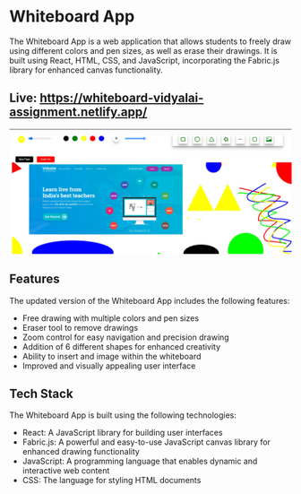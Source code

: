 
# Whiteboard App

The Whiteboard App is a web application that allows students to freely draw using different colors and pen sizes, as well as erase their drawings. It is built using React, HTML, CSS, and JavaScript, incorporating the Fabric.js library for enhanced canvas functionality.

## Live: https://whiteboard-vidyalai-assignment.netlify.app/

<img src="./asset/images/vidyalai_ss.jpg" alt="app">

## Features

The updated version of the Whiteboard App includes the following features:

- Free drawing with multiple colors and pen sizes
- Eraser tool to remove drawings
- Zoom control for easy navigation and precision drawing
- Addition of 6 different shapes for enhanced creativity
- Ability to insert and  image within the whiteboard
- Improved and visually appealing user interface

## Tech Stack

The Whiteboard App is built using the following technologies:

- React: A JavaScript library for building user interfaces
- Fabric.js: A powerful and easy-to-use JavaScript canvas library for enhanced drawing functionality
- JavaScript: A programming language that enables dynamic and interactive web content
- CSS: The language for styling HTML documents
